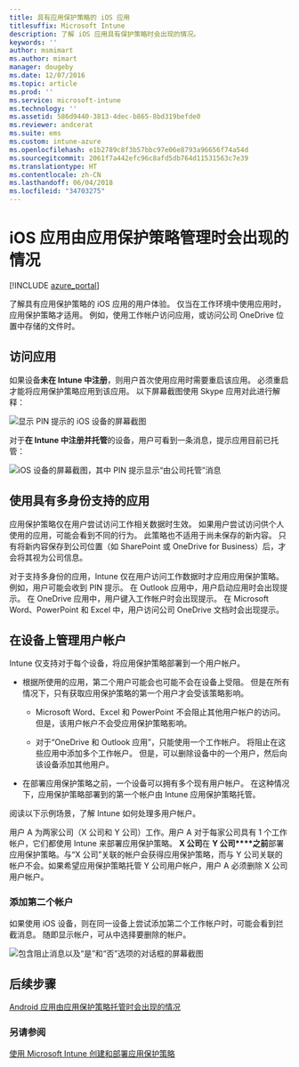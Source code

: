 ```yaml
---
title: 具有应用保护策略的 iOS 应用
titlesuffix: Microsoft Intune
description: 了解 iOS 应用具有保护策略时会出现的情况。
keywords: ''
author: msmimart
ms.author: mimart
manager: dougeby
ms.date: 12/07/2016
ms.topic: article
ms.prod: ''
ms.service: microsoft-intune
ms.technology: ''
ms.assetid: 586d9440-3813-4dec-b865-8bd319befde0
ms.reviewer: andcerat
ms.suite: ems
ms.custom: intune-azure
ms.openlocfilehash: e1b2789c8f3b57bbc97e06e8793a96656f74a54d
ms.sourcegitcommit: 2061f7a442efc96c8afd5db764d11531563c7e39
ms.translationtype: HT
ms.contentlocale: zh-CN
ms.lasthandoff: 06/04/2018
ms.locfileid: "34703275"
---
```

# <a name="what-to-expect-when-your-ios-app-is-managed-by-app-protection-policies"></a>iOS 应用由应用保护策略管理时会出现的情况

[!INCLUDE [azure_portal](./includes/azure_portal.md)]

了解具有应用保护策略的 iOS 应用的用户体验。 仅当在工作环境中使用应用时，应用保护策略才适用。 例如，使用工作帐户访问应用，或访问公司 OneDrive 位置中存储的文件时。
##  <a name="accessing-apps"></a>访问应用

如果设备**未在 Intune 中注册**，则用户首次使用应用时需要重启该应用。  必须重启才能将应用保护策略应用到该应用。 以下屏幕截图使用 Skype 应用对此进行解释：


![显示 PIN 提示的 iOS 设备的屏幕截图](./media/ios-pin-prompt.png)

对于**在 Intune 中注册并托管**的设备，用户可看到一条消息，提示应用目前已托管：

![iOS 设备的屏幕截图，其中 PIN 提示显示“由公司托管”消息](./media/ios-managed-devices-pin-prompt.png)

##  <a name="using-apps-with-multi-identity-support"></a>使用具有多身份支持的应用

应用保护策略仅在用户尝试访问工作相关数据时生效。 如果用户尝试访问供个人使用的应用，可能会看到不同的行为。 此策略也不适用于尚未保存的新内容。 只有将新内容保存到公司位置（如 SharePoint 或 OneDrive for Business）后，才会将其视为公司信息。

对于支持多身份的应用，Intune 仅在用户访问工作数据时才应用应用保护策略。  例如，用户可能会收到 PIN 提示。  在 Outlook 应用中，用户启动应用时会出现提示。 在 OneDrive 应用中，用户键入工作帐户时会出现提示。  在 Microsoft Word、PowerPoint 和 Excel 中，用户访问公司 OneDrive 文档时会出现提示。
##  <a name="managing-user-accounts-on-the-device"></a>在设备上管理用户帐户

Intune 仅支持对于每个设备，将应用保护策略部署到一个用户帐户。

* 根据所使用的应用，第二个用户可能会也可能不会在设备上受阻。 但是在所有情况下，只有获取应用保护策略的第一个用户才会受该策略影响。
  * Microsoft Word、Excel 和 PowerPoint 不会阻止其他用户帐户的访问。 但是，该用户帐户不会受应用保护策略影响。

  * 对于“OneDrive 和 Outlook 应用”，只能使用一个工作帐户。  将阻止在这些应用中添加多个工作帐户。  但是，可以删除设备中的一个用户，然后向该设备添加其他用户。

* 在部署应用保护策略之前，一个设备可以拥有多个现有用户帐户。 在这种情况下，应用保护策略部署到的第一个帐户由 Intune 应用保护策略托管。


阅读以下示例场景，了解 Intune 如何处理多用户帐户。

用户 A 为两家公司（X 公司和 Y 公司）工作。用户 A 对于每家公司具有 1 个工作帐户，它们都使用 Intune 来部署应用保护策略。 **X 公司**在 **Y 公司****之前**部署应用保护策略。与“X 公司”关联的帐户会获得应用保护策略，而与 Y 公司关联的帐户不会。如果希望应用保护策略托管 Y 公司用户帐户，用户 A 必须删除 X 公司用户帐户。
### <a name="adding-a-second-account"></a>添加第二个帐户

如果使用 iOS 设备，则在同一设备上尝试添加第二个工作帐户时，可能会看到拦截消息。  随即显示帐户，可从中选择要删除的帐户。

![包含阻止消息以及“是”和“否”选项的对话框的屏幕截图](./media/ios-switch-user.PNG)

## <a name="next-steps"></a>后续步骤
[Android 应用由应用保护策略托管时会出现的情况](app-protection-enabled-apps-android.md)
### <a name="see-also"></a>另请参阅
[使用 Microsoft Intune 创建和部署应用保护策略](app-protection-policies.md)
